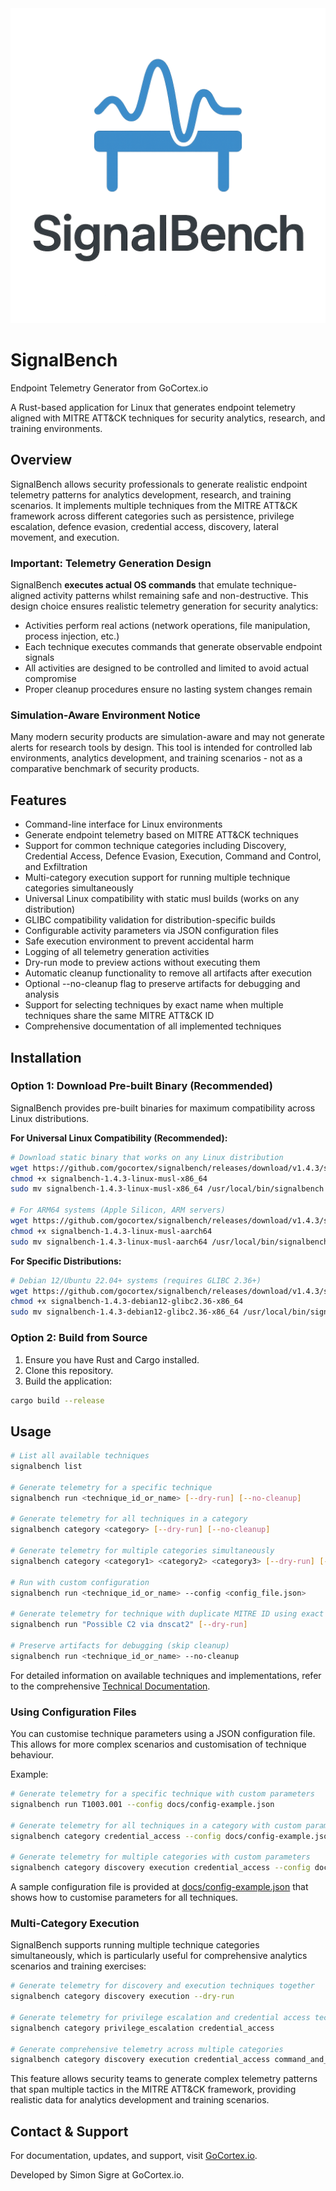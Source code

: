 <div align="center">
  <img src="assets/signalbench-logo.png" alt="SignalBench Logo" width="600"/>
</div>

# SignalBench

Endpoint Telemetry Generator from GoCortex.io

A Rust-based application for Linux that generates endpoint telemetry aligned with MITRE ATT&CK techniques for security analytics, research, and training environments.

## Overview

SignalBench allows security professionals to generate realistic endpoint telemetry patterns for analytics development, research, and training scenarios. It implements multiple techniques from the MITRE ATT&CK framework across different categories such as persistence, privilege escalation, defence evasion, credential access, discovery, lateral movement, and execution.

### Important: Telemetry Generation Design

SignalBench **executes actual OS commands** that emulate technique-aligned activity patterns whilst remaining safe and non-destructive. This design choice ensures realistic telemetry generation for security analytics:

- Activities perform real actions (network operations, file manipulation, process injection, etc.)
- Each technique executes commands that generate observable endpoint signals
- All activities are designed to be controlled and limited to avoid actual compromise
- Proper cleanup procedures ensure no lasting system changes remain

### Simulation-Aware Environment Notice

Many modern security products are simulation-aware and may not generate alerts for research tools by design. This tool is intended for controlled lab environments, analytics development, and training scenarios - not as a comparative benchmark of security products.

## Features

- Command-line interface for Linux environments
- Generate endpoint telemetry based on MITRE ATT&CK techniques
- Support for common technique categories including Discovery, Credential Access, Defence Evasion, Execution, Command and Control, and Exfiltration
- Multi-category execution support for running multiple technique categories simultaneously
- Universal Linux compatibility with static musl builds (works on any distribution)
- GLIBC compatibility validation for distribution-specific builds
- Configurable activity parameters via JSON configuration files
- Safe execution environment to prevent accidental harm
- Logging of all telemetry generation activities
- Dry-run mode to preview actions without executing them
- Automatic cleanup functionality to remove all artifacts after execution
- Optional --no-cleanup flag to preserve artifacts for debugging and analysis
- Support for selecting techniques by exact name when multiple techniques share the same MITRE ATT&CK ID
- Comprehensive documentation of all implemented techniques

## Installation

### Option 1: Download Pre-built Binary (Recommended)

SignalBench provides pre-built binaries for maximum compatibility across Linux distributions.

**For Universal Linux Compatibility (Recommended):**
```bash
# Download static binary that works on any Linux distribution
wget https://github.com/gocortex/signalbench/releases/download/v1.4.3/signalbench-1.4.3-linux-musl-x86_64
chmod +x signalbench-1.4.3-linux-musl-x86_64
sudo mv signalbench-1.4.3-linux-musl-x86_64 /usr/local/bin/signalbench

# For ARM64 systems (Apple Silicon, ARM servers)
wget https://github.com/gocortex/signalbench/releases/download/v1.4.3/signalbench-1.4.3-linux-musl-aarch64
chmod +x signalbench-1.4.3-linux-musl-aarch64
sudo mv signalbench-1.4.3-linux-musl-aarch64 /usr/local/bin/signalbench
```

**For Specific Distributions:**
```bash
# Debian 12/Ubuntu 22.04+ systems (requires GLIBC 2.36+)
wget https://github.com/gocortex/signalbench/releases/download/v1.4.3/signalbench-1.4.3-debian12-glibc2.36-x86_64
chmod +x signalbench-1.4.3-debian12-glibc2.36-x86_64
sudo mv signalbench-1.4.3-debian12-glibc2.36-x86_64 /usr/local/bin/signalbench
```

### Option 2: Build from Source

1. Ensure you have Rust and Cargo installed.
2. Clone this repository.
3. Build the application:

```bash
cargo build --release
```

## Usage

```bash
# List all available techniques
signalbench list

# Generate telemetry for a specific technique
signalbench run <technique_id_or_name> [--dry-run] [--no-cleanup]

# Generate telemetry for all techniques in a category
signalbench category <category> [--dry-run] [--no-cleanup]

# Generate telemetry for multiple categories simultaneously
signalbench category <category1> <category2> <category3> [--dry-run] [--no-cleanup]

# Run with custom configuration
signalbench run <technique_id_or_name> --config <config_file.json>

# Generate telemetry for technique with duplicate MITRE ID using exact name
signalbench run "Possible C2 via dnscat2" [--dry-run]

# Preserve artifacts for debugging (skip cleanup)
signalbench run <technique_id_or_name> --no-cleanup
```

For detailed information on available techniques and implementations, refer to the comprehensive [Technical Documentation](docs/TECHNIQUES.md).

### Using Configuration Files

You can customise technique parameters using a JSON configuration file. This allows for more complex scenarios and customisation of technique behaviour.

Example:
```bash
# Generate telemetry for a specific technique with custom parameters
signalbench run T1003.001 --config docs/config-example.json

# Generate telemetry for all techniques in a category with custom parameters
signalbench category credential_access --config docs/config-example.json

# Generate telemetry for multiple categories with custom parameters
signalbench category discovery execution credential_access --config docs/config-example.json
```

A sample configuration file is provided at [docs/config-example.json](docs/config-example.json) that shows how to customise parameters for all techniques.

### Multi-Category Execution

SignalBench supports running multiple technique categories simultaneously, which is particularly useful for comprehensive analytics scenarios and training exercises:

```bash
# Generate telemetry for discovery and execution techniques together
signalbench category discovery execution --dry-run

# Generate telemetry for privilege escalation and credential access techniques
signalbench category privilege_escalation credential_access

# Generate comprehensive telemetry across multiple categories
signalbench category discovery execution credential_access command_and_control exfiltration --dry-run
```

This feature allows security teams to generate complex telemetry patterns that span multiple tactics in the MITRE ATT&CK framework, providing realistic data for analytics development and training scenarios.

## Contact & Support

For documentation, updates, and support, visit [GoCortex.io](https://gocortex.io).

Developed by Simon Sigre at GoCortex.io.